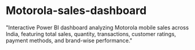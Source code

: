 # Motorola-sales-dashboard
"Interactive Power BI dashboard analyzing Motorola mobile sales across India, featuring total sales, quantity, transactions, customer ratings, payment methods, and brand-wise performance."
